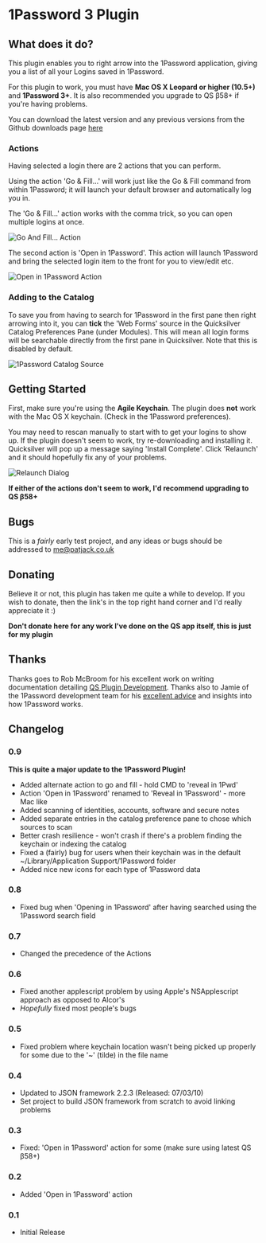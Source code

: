 # 1Password 3 Plugin 

## What does it do?

This plugin enables you to right arrow into the 1Password application, giving you a list of all your Logins saved in 1Password.

For this plugin to work, you must have **Mac OS X Leopard or higher (10.5+)** and **1Password 3+**. It is also recommended you upgrade to QS β58+ if you're having problems.

You can download the latest version and any previous versions from the Github downloads page [here](http://github.com/pjrobertson/1Password-Plugin/downloads "Download")

### Actions

Having selected a login there are 2 actions that you can perform.

Using the action 'Go & Fill...' will work just like the Go & Fill command from within 1Password; it will launch your default browser and automatically log you in.

The 'Go & Fill...' action works with the comma trick, so you can open multiple logins at once.

![Go And Fill... Action](http://i42.tinypic.com/i35lig.jpg "Go And Fill... Action")


The second action is 'Open in 1Password'. This action will launch 1Password and bring the selected login item to the front for you to view/edit etc.

![Open in 1Password Action](http://i42.tinypic.com/wk62qd.jpg "Open in 1Password Action")


### Adding to the Catalog

To save you from having to search for 1Password in the first pane then right arrowing into it, you can **tick** the 'Web Forms' source in the Quicksilver Catalog Preferences Pane (under Modules). This will mean all login forms will be searchable directly from the first pane in Quicksilver. Note that this is disabled by default.

![1Password Catalog Source](http://i43.tinypic.com/znvo1.jpg "1Password Catalog Source")

## Getting Started

First, make sure you're using the **Agile Keychain**. The plugin does **not** work with the Mac OS X keychain. (Check in the 1Password preferences).

You may need to rescan manually to start with to get your logins to show up.
If the plugin doesn't seem to work, try re-downloading and installing it. Quicksilver will pop up a message saying 'Install Complete'.
Click 'Relaunch' and it should hopefully fix any of your problems.

![Relaunch Dialog](http://i43.tinypic.com/35bi0es.jpg "Relaunch Dialog")

**If either of the actions don't seem to work, I'd recommend upgrading to QS β58+**

## Bugs

This is a *fairly* early test project, and any ideas or bugs should be addressed to me@patjack.co.uk

## Donating

Believe it or not, this plugin has taken me quite a while to develop. If you wish to donate, then the link's in the top right hand corner and I'd really appreciate it :)

**Don't donate here for any work I've done on the QS app itself, this is just for my plugin**

## Thanks

Thanks goes to Rob McBroom for his excellent work on writing documentation detailing [QS Plugin Development](http://github.com/tiennou/blacktree-elements/blob/master/PluginDevelopmentReference/QuicksilverPlug-inReference.mdown).
Thanks also to Jamie of the 1Password development team for his [excellent advice](http://support.agilewebsolutions.com/showthread.php?21959-Developing-a-Quicksilver-Plugin-for-1Password) and insights into how 1Password works.

## Changelog

### 0.9
**This is quite a major update to the 1Password Plugin!**

* Added alternate action to go and fill - hold CMD to 'reveal in 1Pwd'
* Action 'Open in 1Password' renamed to 'Reveal in 1Password' - more Mac like
* Added scanning of identities, accounts, software and secure notes
* Added separate entries in the catalog preference pane to chose which sources to scan
* Better crash resilience - won't crash if there's a problem finding the keychain or indexing the catalog
* Fixed a (fairly) bug for users when their keychain was in the default ~/Library/Application Support/1Password folder
* Added nice new icons for each type of 1Password data

### 0.8
* Fixed bug when 'Opening in 1Password' after having searched using the 1Password search field

### 0.7
*  Changed the precedence of the Actions

### 0.6
* Fixed another applescript problem by using Apple's NSApplescript approach as opposed to Alcor's
* *Hopefully* fixed most people's bugs

### 0.5
* Fixed problem where keychain location wasn't being picked up properly for some due to the '~' (tilde) in the file name

### 0.4
*	Updated to JSON framework 2.2.3 (Released: 07/03/10)
*	Set project to build JSON framework from scratch to avoid linking problems

### 0.3
*	Fixed: 'Open in 1Password' action for some (make sure using latest QS β58+)

### 0.2
*	Added 'Open in 1Password' action

### 0.1
*	Initial Release